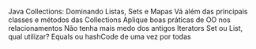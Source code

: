 ﻿Java Collections: Dominando Listas, Sets e Mapas Vá além das principais classes e métodos das Collections Aplique boas práticas de OO nos relacionamentos Não tenha mais medo dos antigos Iterators Set ou List, qual utilizar? Equals ou hashCode de uma vez por todas
